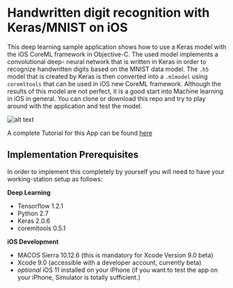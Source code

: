 # Handwritten digit recognition with Keras/MNIST on iOS



This deep learning sample application shows how to use a Keras model with the iOS CoreML framework in Objective-C. The used model implements a convolutional deep- neural network that is written in Keras in order to recognize handwritten digits based on the MNIST data model. The  `.h5` model that is created by Keras is then converted into a `.mlmodel` using `coremltools` that can be used in iOS new CoreML framework. Although the results of this model are not perfect, it is a good start into Machine learning in iOS in general. You can clone or download this repo and try to play around with the application and test the model.

![alt text](https://cdn-images-1.medium.com/max/800/1*85o8rJYctX2iTCx34wiyig.png "Digit Recognizer")


A complete Tutorial for this App can be found [here](https://medium.com/@EridyLukau/handwritten-digit-recognition-with-mnist-on-ios-with-keras-e85e194f9fa5 "How to use a Keras deep learning neural network in iOS?")

## Implementation Prerequisites
In order to implement this completely by yourself you will need to have your working-station setup as follows:

**Deep Learning**
- Tensorflow 1.2.1
- Python 2.7
- Keras 2.0.6
- coremltools 0.5.1

**iOS Development**
- MACOS Sierra 10.12.6 (this is mandatory for Xcode Version 9.0 beta)
- Xcode 9.0 (accessible with a developer account, currently beta)
- _optional_ iOS 11 installed on your iPhone (if you want to test the app on your iPhone, Simulator is totally sufficient.)

